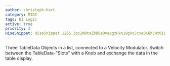```yaml
---
author: christoph-hart
category: MIDI
tags: UI Logic
active: true
priority: 3
HiseSnippet: HiseSnippet 1265.3oc2W8taZbDDeOvapgzHkn19gVoJcxeBK6h3Ht0IpppXv3HTv1j.wxUQQQK2s.a8d6Ruawwzp7k9dz2k9HzGk9FzN6dG2cDisonZqpxGLd1Ylc9MyryenSfzkFFJCPVE5McLEY8w3tSEpQMFQXBTq8QV2GqH84zdzPEp9zwjvPpGxxJ+yzBXUXMj4ye980IbhvkldDBchj4Ray7YpzS6T64LN+.hGsGyOiz6TqkqTzPxkS.vjGWAMl3dFYH8HhVrbXj08Z5wTxftJhhFhrVqtzaZ2Qx2Ihj+DVHC.plvA0EtnniOPx8zHVeJpwHF2qyLmNDgrvcRCA4iBAeJ9PlGK47zPwCMLrS0Ha7vJ27vK+bvyIK7pjAdK.RVYfDNBROB20MfMVkxIJ0zRnnACHPXOKTNZheOcNCPA1JODbiTFk62xgaHAUDpx9jynGD.DIWQocpTYa6pUpr42VrHjKBU1lL+9DEw96recwBMECYBZY2.J3h6I7dIcHKDzt2LwJUYysWFwbVNwptYw2jfEeoGfByiyxCoJiTIgiRabBkKcYpo1GJ8lvIPhvYiMSDrTFm5bRfs4PG39lEN.AaH8GKE.QoMhXugVGlfCnzdvDgqhIE152n98k0kW3n0MPxK4NSwsg6lOgtYweoXA.tkAMOqmrTRT70F11ekyafatPjQJGPG.9rz3vWRRainuGvwhAZBV.eMTywfnFDNuOT8T5xfEtsLtxQRE8XQICfK99h1eHqACVHu36hSCVHacgcv0oXIwD+9zfrgKsfPI87kP3qtDJaEtaTnIifRQKASc7Xp3pp6QwwSnbKWLp.yqLEaOHtXyjfPLnjZcbTxBY.b1VbdPxBYQw6Vs77eN+3WTu0Ota6ose9tMLz60ncmm9ysmFDSe5f8NXKf+OES26EMe0Vmx+gihog+LXK8U8T1SDmO43HLa.Z9Hf9vXfNKIav58wI47ODtqWC8pV5mW5lLwA.HnLlFnX53s09zygN1QsbJf2mFdlRNFLWxKNj0GciwnKRM390llsC+6XdpQIGTiVaDkMbTlgCd0LU.sDdzKz8txgLYpDieukzuSgvuymGB9jKl0Tjon9fS+4Q311oXz2Ui+9wyY4hy61sI8o7X217+WsMOpFEdTaBSPqYBmMT3atxBXH31lNPghiKXqeEjeVLAaUEn7mvULcGHP4bJ5E.icwcobpqxlD0e1lIrUin1dPlzCJArIBO6wvLKkcnzmFUjEVFF8lNVYsdwAxjtkYmxoGsGy.pamazhdZgHD5ylcz++Zi9VVH9HbGlxczhwXtEfQcY9s.FiWX3A3lCF.YjT.tF9fSuc1NHq4WOx7eA9YbYeBOMPAk1.RnQaI7kwrSmLZmHfy0rR2errqzMdoWoyJ+0sBmyJtB2Z+maEtk8c7mboTS3cX01bKZFu9eQ7rEoL.7yvKXupaFh0YikbRfl+qBoQyHxvtk3bXjiV+zGV6ScYPeTvJy+dK17IKEdWMr8ePT141umV9+e2S6kxIJlX3gDU.SOeF9ALcglFtTv5BAkGNaYfX5JZZcDnKU3YH9K3SLSGMsULSmYLuSrgOwMP9V2n0zzUXqaNA7ag4WwV.enl1dAKR5Cskdqq67W0kTr5pp3iWUE2YUU7qWUE+lUUwcWUEexMqndpwdSTR+nRSD5vNMiZGY0Tn6MYpHP+MrrSG+E
---
```


Three TableData Objects in a list, connected to a Velocity Modulator. Switch between the TableData-"Slots" with a Knob and exchange the data in the table display. 
